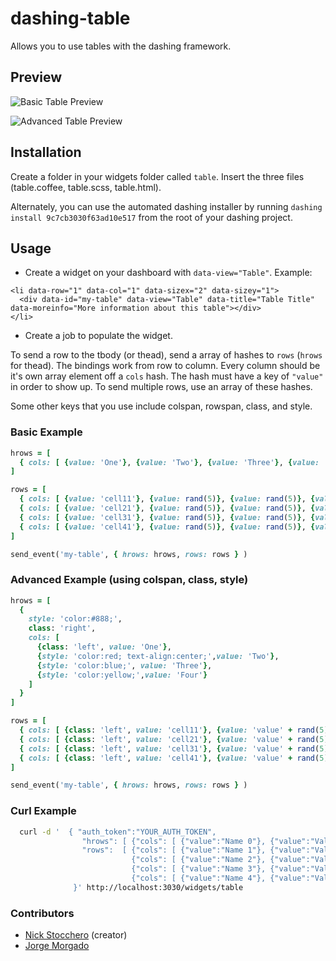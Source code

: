 dashing-table
=============

Allows you to use tables with the dashing framework.

## Preview

![Basic Table Preview](https://raw.githubusercontent.com/wiki/jorgemorgado/dashing-table/table-basic.png)

![Advanced Table Preview](https://raw.githubusercontent.com/wiki/jorgemorgado/dashing-table/table-advanced.png)

## Installation

Create a folder in your widgets folder called `table`. Insert the three files
(table.coffee, table.scss, table.html).

Alternately, you can use the automated dashing installer by running `dashing install 9c7cb3030f63ad10e517` from the root of your dashing project.

## Usage

+ Create a widget on your dashboard with `data-view="Table"`. Example:

```erb
<li data-row="1" data-col="1" data-sizex="2" data-sizey="1">
  <div data-id="my-table" data-view="Table" data-title="Table Title" data-moreinfo="More information about this table"></div>
</li>
```

+ Create a job to populate the widget.

To send a row to the tbody (or thead), send a array of hashes to `rows` (`hrows` for
thead). The bindings work from row to column. Every column should be it's own
array element off a `cols` hash. The hash must have a key of `"value"` in
order to show up. To send multiple rows, use an array of these hashes.

Some other keys that you use include colspan, rowspan, class, and style.

### Basic Example

```ruby
hrows = [
  { cols: [ {value: 'One'}, {value: 'Two'}, {value: 'Three'}, {value: 'Four'} ] }
]

rows = [
  { cols: [ {value: 'cell11'}, {value: rand(5)}, {value: rand(5)}, {value: rand(5)} ]},
  { cols: [ {value: 'cell21'}, {value: rand(5)}, {value: rand(5)}, {value: rand(5)} ]},
  { cols: [ {value: 'cell31'}, {value: rand(5)}, {value: rand(5)}, {value: rand(5)} ]},
  { cols: [ {value: 'cell41'}, {value: rand(5)}, {value: rand(5)}, {value: rand(5)} ]}
]

send_event('my-table', { hrows: hrows, rows: rows } )
```

### Advanced Example (using colspan, class, style)

```ruby
hrows = [
  {
    style: 'color:#888;',
    class: 'right',
    cols: [
      {class: 'left', value: 'One'},
      {style: 'color:red; text-align:center;',value: 'Two'},
      {style: 'color:blue;', value: 'Three'},
      {style: 'color:yellow;',value: 'Four'}
    ]
  }
]

rows = [
  { cols: [ {class: 'left', value: 'cell11'}, {value: 'value' + rand(5).to_s}, {class: 'right', value: rand(5)}, {class: 'right', value: rand(5)} ]},
  { cols: [ {class: 'left', value: 'cell21'}, {value: 'value' + rand(5).to_s}, {class: 'right', value: rand(5)}, {class: 'right', value: rand(5)} ]},
  { cols: [ {class: 'left', value: 'cell31'}, {value: 'value' + rand(5).to_s}, {class: 'right', value: rand(5)}, {class: 'right', value: rand(5)} ]},
  { cols: [ {class: 'left', value: 'cell41'}, {value: 'value' + rand(5).to_s}, {colspan: 2, class: 'right', value: rand(5)} ]}
]

send_event('my-table', { hrows: hrows, rows: rows } )
```

### Curl Example
```sh
  curl -d '  { "auth_token":"YOUR_AUTH_TOKEN",
                "hrows": [ {"cols": [ {"value":"Name 0"}, {"value":"Value 0"} ] } ],
                "rows":  [ {"cols": [ {"value":"Name 1"}, {"value":"Value 1"} ] },
                           {"cols": [ {"value":"Name 2"}, {"value":"Value 2"} ] },
                           {"cols": [ {"value":"Name 3"}, {"value":"Value 3"} ] },
                           {"cols": [ {"value":"Name 4"}, {"value":"Value 4"} ] } ]
              }' http://localhost:3030/widgets/table

```

### Contributors
* [Nick Stocchero](http://github.com/nick123pig) (creator)
* [Jorge Morgado](https://github.com/jorgemorgado)
